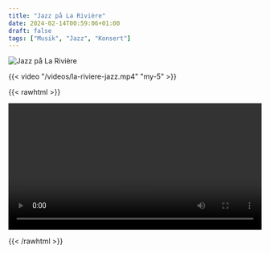 ```yaml
---
title: "Jazz på La Rivière"
date: 2024-02-14T00:59:06+01:00
draft: false
tags: ["Musik", "Jazz", "Konsert"]
---
```


![Jazz på La Rivière](/images/la-riviere-jazz.jpg)


{{< video "/videos/la-riviere-jazz.mp4" "my-5" >}}

{{< rawhtml >}} 

<video width=100% controls autoplay>
    <source src="/videos/la-riviere-jazz.mp4" type="video/mp4">
    Your browser does not support the video tag.  
</video>

{{< /rawhtml >}}

